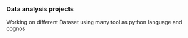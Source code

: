 <h3> Data analysis projects </h3>
 <p> Working on different Dataset using many tool as python language and cognos  </p>
